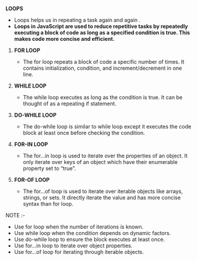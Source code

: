 **LOOPS**

- Loops helps us in repeating a task again and again .
- **Loops in JavaScript are used to reduce repetitive tasks by repeatedly executing a block of code as long as a specified condition is true. This makes code more concise and efficient.**


1. **FOR LOOP**
   - The for loop repeats a block of code a specific number of times. It contains initialization, condition, and increment/decrement in one line.

2. **WHILE LOOP**
   - The while loop executes as long as the condition is true. It can be thought of as a repeating if statement. 

3. **DO-WHILE LOOP**
   - The do-while loop is similar to while loop except it executes the code block at least once before checking the condition.

4. **FOR-IN LOOP**
   - The for...in loop is used to iterate over the properties of an object. It only iterate over keys of an object which have their enumerable property set to “true”.

5. **FOR-OF LOOP**
   - The for...of loop is used to iterate over iterable objects like arrays, strings, or sets. It directly iterate the value and has more concise syntax than for loop.

NOTE :-

- Use for loop when the number of iterations is known.
- Use while loop when the condition depends on dynamic factors.
- Use do-while loop to ensure the block executes at least once.
- Use for...in loop to iterate over object properties.
- Use for...of loop for iterating through iterable objects.